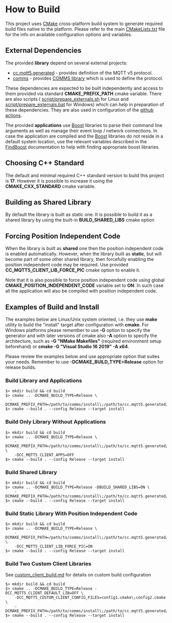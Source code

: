 # How to Build
This project uses [CMake](https://cmake.org) cross-platform build system to
generate required build files native to the platform. Please refer to the 
main [CMakeLists.txt](../CMakeLists.txt) file for the info on available configuration options and
variables.

## External Dependencies
The provided **library** depend on several external projects:
- [cc.mqtt5.generated](https://github.com/commschamp/cc.mqtt5.generated) -
  provides definition of the MQTT v5 protocol.
- [comms](https://github.com/commschamp/comms) - 
  provides [COMMS library](https://github.com/commschamp/comms)
  which is used to define the protocol.

These dependencies are expected to be built independently and access to them provided
via standard **CMAKE_PREFIX_PATH** cmake variable. There are also scripts (
[script/prepare_externals.sh](../script/prepare_externals.sh) for Linux and
[script/prepare_externals.bat](../script/prepare_externals.bat) for Windows)
which can help in preparation of these dependencies. They are also used
in configuration of the [github actions](../.github/workflows/actions_build.yml).

The provided **applications** use [Boost](https://www.boost.org) libraries to
parse their command line arguments as well as manage their event loop / network
connections. In case the application are compiled and the [Boost](https://www.boost.org) libraries
do not reside in a default system location, use the relevant variables described in the 
[FindBoost](https://cmake.org/cmake/help/latest/module/FindBoost.html)
documentation to help with finding appropriate boost libraries. 

## Choosing C++ Standard
The default and minimal required C++ standard version to build this project is **17**. However it
is possible to increase it using the **CMAKE_CXX_STANDARD** cmake variable.

## Building as Shared Library
By default the library is built as static one. It is possible to build it as a shared library
by using the built-in **BUILD_SHARED_LIBS** cmake option

## Forcing Position Independent Code
When the library is built as **shared** one then the position independent code is enabled
automatically. However, when the library built as **static**, but will become part of
some other shared library, then forcefully enabling the position independent code may be required.
Use provided **CC_MQTT5_CLIENT_LIB_FORCE_PIC** cmake option to enable it.

Note that it is also possible to force position independent code using global
**CMAKE_POSITION_INDEPENDENT_CODE** variable set to **ON**. In such case all the
application will also be compiled with position independent code.

## Examples of Build and Install
The examples below are Linux/Unix system oriented, i.e. they use **make** utility
to build the "install" target after configuration with **cmake**. For Windows
platforms please remember to use **-G** option to specify the generator and with
later versions of cmake also **-A** option to specify the architecture, such as
**-G "NMake Makefiles"** (required environment setup beforehand) or
**cmake -G "Visual Studio 16 2019" -A x64**.

Please review the examples below and use appropriate option that suites your
needs. Remember to use **-DCMAKE_BUILD_TYPE=Release** option for release
builds.


### Build Library and Applications
```
$> mkdir build && cd build
$> cmake .. -DCMAKE_BUILD_TYPE=Release \
  -DCMAKE_PREFIX_PATH=/path/to/comms/install\;/path/to/cc.mqtt5.generated/install
$> cmake --build . --config Release --target install
```

### Build Only Library Without Applications
```
$> mkdir build && cd build
$> cmake .. -DCMAKE_BUILD_TYPE=Release \
    -DCMAKE_PREFIX_PATH=/path/to/comms/install\;/path/to/cc.mqtt5.generated/install \
    -DCC_MQTT5_CLIENT_APPS=OFF
$> cmake --build . --config Release --target install
```

### Build Shared Library
```
$> mkdir build && cd build
$> cmake .. -DCMAKE_BUILD_TYPE=Release -DBUILD_SHARED_LIBS=ON \
    -DCMAKE_PREFIX_PATH=/path/to/comms/install\;/path/to/cc.mqtt5.generated/install
$> cmake --build . --config Release --target install
```

### Build Static Library With Position Independent Code
```
$> mkdir build && cd build
$> cmake .. -DCMAKE_BUILD_TYPE=Release \
    -DCMAKE_PREFIX_PATH=/path/to/comms/install\;/path/to/cc.mqtt5.generated/install \
    -DCC_MQTT5_CLIENT_LIB_FORCE_PIC=ON
$> cmake --build . --config Release --target install
```

### Build Two Custom Client Libraries
See [custom_client_build.md](custom_client_build.md)
for details on custom build configuration
```
$> mkdir build && cd build
$> cmake .. -DCMAKE_BUILD_TYPE=Release -DCC_MQTT5_CLIENT_DEFAULT_LIB=OFF \
    -DCC_MQTT5_CUSTOM_CLIENT_CONFIG_FILES=config1.cmake\;config2.cmake \
    -DCMAKE_PREFIX_PATH=/path/to/comms/install\;/path/to/cc.mqtt5.generated/install
$> cmake --build . --config Release --target install
```
